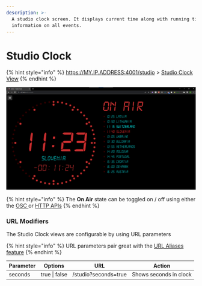 ```yaml
---
description: >-
  A studio clock screen. It displays current time along with running timer and
  information on all events.
---
```


# Studio Clock

{% hint style="info" %}
https://MY.IP.ADDRESS:4001/studio        > [Studio Clock View](studio-clock.md)
{% endhint %}

![](<../.gitbook/assets/107 studio (1).png>)

{% hint style="info" %}
The **On Air** state can be toggled on / off using either the [OSC ](broken-reference)or [HTTP APIs](../control-and-feedback/ontime-apis/http-api.md)
{% endhint %}

### URL Modifiers

The Studio Clock views are configurable by using URL parameters

{% hint style="info" %}
URL parameters pair great with the [URL Aliases feature](../features/url-aliases.md)
{% endhint %}

| Parameter | Options       | URL                  | Action                 |
| --------- | ------------- | -------------------- | ---------------------- |
| seconds   | true \| false | /studio?seconds=true | Shows seconds in clock |
